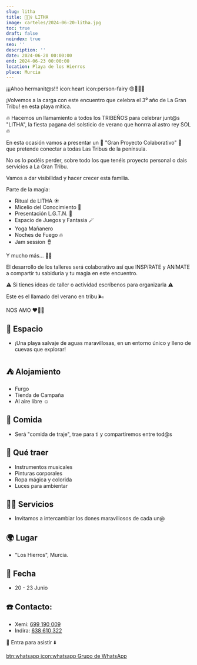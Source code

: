 ```yaml
---
slug: litha
title: 🧚🏼‍♀️ LITHA
image: carteles/2024-06-20-litha.jpg
toc: true
draft: false
noindex: true
seo: ''
description: ''
date: 2024-06-20 00:00:00
end: 2024-06-23 00:00:00
location: Playa de los Hierros
place: Murcia
---
```


¡¡¡Ahoo hermanit@s!!! icon:heart icon:person-fairy 😍🧚🏼‍♀️

¡Volvemos a la carga con este encuentro que celebra el 3⁰ año de La Gran Tribu! en esta playa mítica.

🔥 Hacemos un llamamiento a todos los TRIBEÑOS para celebrar junt@s "LITHA", la fiesta pagana del solsticio de verano que honrra al astro rey SOL 🔥

En esta ocasión vamos a presentar un 
👣 "Gran Proyecto Colaborativo" 👣
que pretende conectar a todas Las Tribus de la península. 

No os lo podéis perder, sobre todo los que tenéis proyecto personal o dais servicios a La Gran Tribu.

Vamos a dar visibilidad y hacer crecer esta familia.

Parte de la magia:

- Ritual de LITHA ☀️
- Micelio del Conocimiento 🍄
- Presentación L.G.T.N. 👣
- Espacio de Juegos y Fantasia 🪄
- Yoga Mañanero
- Noches de Fuego 🔥
- Jam session 🪘

Y mucho más... 🤭🌀

El desarrollo de los talleres será colaborativo así que INSPíRATE y ANíMATE a compartir tu sabiduría y tu magia en este encuentro.

⚠️ Si tienes ideas de taller o actividad escríbenos para organizarla ⚠️

Este es el llamado del verano en tribu 🌬️

NOS AMO ♥️🙏🏽


## 🌊 Espacio

- ¡Una playa salvaje de aguas maravillosas, en un entorno único y lleno de cuevas que explorar!

## ⛺ Alojamiento

- Furgo
- Tienda de Campaña
- Al aire libre ☺️

## 🌮 Comida

- Será "comida de traje", trae para ti y compartiremos entre tod@s

## 🎨 Qué traer

- Instrumentos musicales
- Pinturas corporales
- Ropa mágica y colorida
- Luces para ambientar

## 🧘‍♀️ Servicios

- Invitamos a intercambiar los dones maravillosos de cada un@ 

## 🌍 Lugar

- "Los Hierros", Murcia.

## 📅 Fecha

- 20 - 23 Junio

## ☎️ Contacto:

- Xemi: [699 190 009](https://wa.me/34699190009 "nofollow")
- Indira: [638 610 322](https://wa.me/34638610322 "nofollow")

🔗 Entra para asistir ⬇️

[btn:whatsapp icon:whatsapp Grupo de WhatsApp](https://chat.whatsapp.com/GSl9Ez1BenA9LvrJJCK4zh "nofollow")
